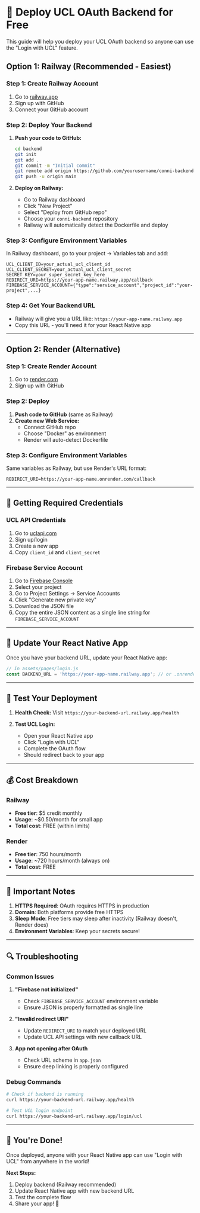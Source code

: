 # 🚀 Deploy UCL OAuth Backend for Free

This guide will help you deploy your UCL OAuth backend so anyone can use the "Login with UCL" feature.

## Option 1: Railway (Recommended - Easiest)

### Step 1: Create Railway Account
1. Go to [railway.app](https://railway.app)
2. Sign up with GitHub
3. Connect your GitHub account

### Step 2: Deploy Your Backend
1. **Push your code to GitHub:**
   ```bash
   cd backend
   git init
   git add .
   git commit -m "Initial commit"
   git remote add origin https://github.com/yourusername/conni-backend.git
   git push -u origin main
   ```

2. **Deploy on Railway:**
   - Go to Railway dashboard
   - Click "New Project"
   - Select "Deploy from GitHub repo"
   - Choose your `conni-backend` repository
   - Railway will automatically detect the Dockerfile and deploy

### Step 3: Configure Environment Variables
In Railway dashboard, go to your project → Variables tab and add:

```env
UCL_CLIENT_ID=your_actual_ucl_client_id
UCL_CLIENT_SECRET=your_actual_ucl_client_secret
SECRET_KEY=your_super_secret_key_here
REDIRECT_URI=https://your-app-name.railway.app/callback
FIREBASE_SERVICE_ACCOUNT={"type":"service_account","project_id":"your-project",...}
```

### Step 4: Get Your Backend URL
- Railway will give you a URL like: `https://your-app-name.railway.app`
- Copy this URL - you'll need it for your React Native app

---

## Option 2: Render (Alternative)

### Step 1: Create Render Account
1. Go to [render.com](https://render.com)
2. Sign up with GitHub

### Step 2: Deploy
1. **Push code to GitHub** (same as Railway)
2. **Create new Web Service:**
   - Connect GitHub repo
   - Choose "Docker" as environment
   - Render will auto-detect Dockerfile

### Step 3: Configure Environment Variables
Same variables as Railway, but use Render's URL format:
```env
REDIRECT_URI=https://your-app-name.onrender.com/callback
```

---

## 🔧 Getting Required Credentials

### UCL API Credentials
1. Go to [uclapi.com](https://uclapi.com)
2. Sign up/login
3. Create a new app
4. Copy `client_id` and `client_secret`

### Firebase Service Account
1. Go to [Firebase Console](https://console.firebase.google.com)
2. Select your project
3. Go to Project Settings → Service Accounts
4. Click "Generate new private key"
5. Download the JSON file
6. Copy the entire JSON content as a single line string for `FIREBASE_SERVICE_ACCOUNT`

---

## 📱 Update Your React Native App

Once you have your backend URL, update your React Native app:

```javascript
// In assets/pages/login.js
const BACKEND_URL = 'https://your-app-name.railway.app'; // or .onrender.com
```

---

## 🧪 Test Your Deployment

1. **Health Check:**
   Visit `https://your-backend-url.railway.app/health`

2. **Test UCL Login:**
   - Open your React Native app
   - Click "Login with UCL"
   - Complete the OAuth flow
   - Should redirect back to your app

---

## 💰 Cost Breakdown

### Railway
- **Free tier**: $5 credit monthly
- **Usage**: ~$0.50/month for small app
- **Total cost**: FREE (within limits)

### Render
- **Free tier**: 750 hours/month
- **Usage**: ~720 hours/month (always on)
- **Total cost**: FREE

---

## 🚨 Important Notes

1. **HTTPS Required**: OAuth requires HTTPS in production
2. **Domain**: Both platforms provide free HTTPS
3. **Sleep Mode**: Free tiers may sleep after inactivity (Railway doesn't, Render does)
4. **Environment Variables**: Keep your secrets secure!

---

## 🔍 Troubleshooting

### Common Issues

1. **"Firebase not initialized"**
   - Check `FIREBASE_SERVICE_ACCOUNT` environment variable
   - Ensure JSON is properly formatted as single line

2. **"Invalid redirect URI"**
   - Update `REDIRECT_URI` to match your deployed URL
   - Update UCL API settings with new callback URL

3. **App not opening after OAuth**
   - Check URL scheme in `app.json`
   - Ensure deep linking is properly configured

### Debug Commands

```bash
# Check if backend is running
curl https://your-backend-url.railway.app/health

# Test UCL login endpoint
curl https://your-backend-url.railway.app/login/ucl
```

---

## 🎉 You're Done!

Once deployed, anyone with your React Native app can use "Login with UCL" from anywhere in the world!

**Next Steps:**
1. Deploy backend (Railway recommended)
2. Update React Native app with new backend URL
3. Test the complete flow
4. Share your app! 🚀
